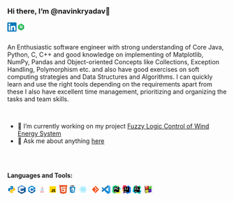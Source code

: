 <div class="bg-gray-dark">

### Hi there, I’m @navinkryadav👋

<a href="https://www.linkedin.com/in/navinkryadav/">
  <img align="left" alt="LinkedIn" width="21px" title="LinkedIn" src="https://github.com/navinkryadav/Logo/blob/master/linkedin.png" />
</a>
<a href="https://www.hackerrank.com/navinkryadav">
  <img align="left" alt="itch.io" width="21px" title="HackerRank" src="https://github.com/navinkryadav/Logo/blob/master/HackerRank.png" />
</a>


<br />
<br />

<p>An Enthusiastic software engineer with strong understanding of Core Java, Python, C, C++ and good knowledge on implementing of Matplotlib,
NumPy, Pandas and Object-oriented Concepts like Collections, Exception Handling, Polymorphism etc. and also have good exercises on soft computing strategies
and Data Structures and Algorithms. I can quickly learn and use the right tools depending on the requirements
apart from these I also have excellent time management, prioritizing and organizing the tasks and team skills.
</p>


<br />

- 🔭 I’m currently working on my project [Fuzzy Logic Control of Wind Energy System](https://github.com/navinkryadav/wind-energy-fuzzy-control)
- 💬 Ask me about anything [here](https://github.com/navinkryadav/Logo/issues)
<br />
<br />

**Languages and Tools:**

<code><img height="20" src="https://github.com/navinkryadav/Logo/blob/master/python.png" title="Python"></code>
<code><img height="20" src="https://github.com/navinkryadav/Logo/blob/master/c-language.png" title="C"></code>
<code><img height="20" src="https://github.com/navinkryadav/Logo/blob/master/cplusplus.png" title="C++"></code>
<code><img height="20" src="https://github.com/navinkryadav/Logo/blob/master/java.png" title="Java"></code>
<code><img height="20" src="https://github.com/navinkryadav/Logo/blob/master/javascript.png" title="Javascript"></code>
<code><img height="20" src="https://github.com/navinkryadav/Logo/blob/master/HTML.png" title="HTML"></code>
<code><img height="20" src="https://github.com/navinkryadav/Logo/blob/master/css.png" title="CSS"></code>
<code><img height="20" src="https://github.com/navinkryadav/Logo/blob/master/reactjs.png" title="ReactJs"></code>
<code><img height="20" src="https://github.com/navinkryadav/Logo/blob/master/git.png" title="Git"></code>
<code><img height="20" src="https://github.com/navinkryadav/Logo/blob/master/vscode.png" title="VSCode"></code>
<code><img height="20" src="https://github.com/navinkryadav/Logo/blob/master/pycharm.png" title="PyCharm"></code>
<code><img height="20" src="https://github.com/navinkryadav/Logo/blob/master/intellij-idea.png" title="Intellij-Idea"></code>
<code><img height="20" src="https://github.com/navinkryadav/Logo/blob/master/clion_logo.png" title="CLion"></code>
<code><img height="20" src="https://github.com/navinkryadav/Logo/blob/master/codeblock.jpg" title="CodeBlock"></code>

<br />
